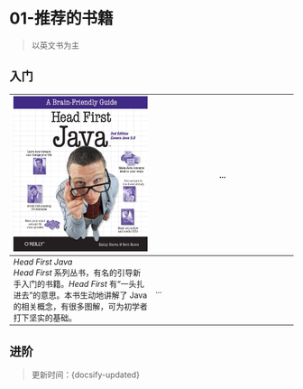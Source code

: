 # 01-推荐的书籍

> 以英文书为主

## 入门

| ![Head First Java](../_images/Head_First_Java.jpg ':size=50%') | ... |
| --- | --- |
| *Head First Java*<br>*Head First* 系列丛书，有名的引导新手入门的书籍。*Head First* 有“一头扎进去”的意思。本书生动地讲解了 Java 的相关概念，有很多图解，可为初学者打下坚实的基础。 | ... |

## 进阶



<style>
    /* 确保表格两列等宽 */
    th {
        width: 50%
    }
</style>



> 更新时间：{docsify-updated}